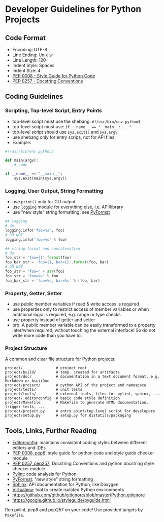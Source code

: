 # Developer Guidelines for Python Projects

## Code Format

* Encoding: UTF-8
* Line Ending: Unix `\n`
* Line Length: 120
* Indent Style: Spaces
* Indent Size: 4
* [PEP 0008 - Style Guide for Python Code](https://www.python.org/dev/peps/pep-0008/)
* [PEP 0257 - Docstring Conventions](https://www.python.org/dev/peps/pep-0257/)


## Coding Guidelines

### Scripting, Top-level Script, Entry Points

* top-level script must use the shebang: `#!/usr/bin/env python3`
* top-level script must use: `if __name__ == "__main__: ..."`
* top-level script should use `sys.exit()` and `sys.argv`
* use shebang only for entry scrips, not for API files!
* Example:

```python
#!/usr/bin/env python3

def main(argv):
    # code

if __name__ == "__main__":
    sys.exit(main(sys.argv))
```

### Logging, User Output, String Formatting

* use `print()` only for CLI output
* use `logging` module for everything else, i.e. API/library
* use "new style" string formatting: see [PyFormat](https://pyformat.info/)

```python
## logging
# do
logging.info('foo=%s', foo)
# DO NOT
logging.info('foo=%s' % foo)

## string format and concatenation
# do
foo_str = 'foo={}'.format(foo)
foo_bar_str = 'foo={}, bar={}'.format(foo, bar)
# DO NOT
foo_str = 'foo=' + str(foo)
foo_str = 'foo=%s' % foo
foo_bar_str = 'foo=%s, bar=%s' % (foo, bar)
```

### Property, Getter, Setter

* use public member variables if read & write access is required
* use properties only to restrict access of member variables or when additional logic is required, e.g. range or type checks
* use property instead of getter and setter
* pro: A public member variable can be easily transformed to a property later/when required, without touching the external interface! So do not write more code than you have to.

### Project Structure

A common and clear file structure for Python projects:

```
project/               # project root
project/build/         # temp. created for artifacts
project/doc/           # documentation in a text document format, e.g. Markdown or AsciiDoc
project/project/       # python API of the project and namespace
project/tests/         # unit tests
project/tools/         # external tools, files for pylint, sphinx, ...
project/.editorconfig  # basic code style definition
project/Makefile       # Makefile to generate HTML documentation, trigger tests, ...
project/project.py     # entry point/top-level script for developers
project/setup.py       # setup.py for distutils/packaging
```


## Tools, Links, Further Reading

* [Editorconfig](http://editorconfig.org): maintains consistent coding styles between different editors and IDEs
* [PEP 0008, pep8](https://www.python.org/dev/peps/pep-0008/): style guide for python code and style guide checker module
* [PEP 0257, pep257](https://www.python.org/dev/peps/pep-0257/): Docstring Conventions and python docstring style checker module
* [Pylint](https://www.pylint.org/): code analysis for Python
* [PyFormat](https://pyformat.info/): "new style" string formatting
* [Sphinx](http://www.sphinx-doc.org): API documentation for Python, like Doxygen
* [Virtualenv](https://virtualenv.pypa.io): tool to create isolated Python environments
* https://github.com/github/gitignore/blob/master/Python.gitignore
* https://google.github.io/styleguide/pyguide.html

Run pylint, pep8 and pep257 on your code! Use provided targets by `Makefile`.
